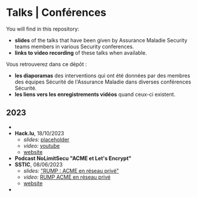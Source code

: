 # Talks | Conférences
You will find in this repository:
- **slides** of the talks that have been given by Assurance Maladie Security teams members in various Security conferences.
- **links to video recording** of these talks when available.

Vous retrouverez dans ce dépôt :
- **les diaporamas** des interventions qui ont été données par des membres des équipes Sécurité de l'Assurance Maladie dans diverses conférences Sécurité.
- **les liens vers les enregistrements vidéos** quand ceux-ci existent.

## 2023
- 
- **Hack.lu**, 18/10/2023
  - _slides:_ [placeholder]()
  - _video:_ [youtube](https://www.youtube.com/watch?v=odUvmS5lDm4)
  - [website](https://pretalx.com/hack-lu-2023/talk/Q9JHXM/)
- **Podcast NoLimitSecu "ACME et Let's Encrypt"**
- **SSTIC**, 08/06/2023
  - _slides:_ ["RUMP : ACME en réseau privé"](https://github.com/AssuranceMaladieSec/talks/blob/main/talks/2023-06-SSTIC-RUMP-ACME-en-r%C3%A9seau-priv%C3%A9.pdf)
  - _video:_ [RUMP ACME en réseau privé](https://static.sstic.org/rumps2023/SSTIC_2023-06-08_P12_RUMPS_03.mp4)
  - [website](https://www.sstic.org/2023/presentation/rumps_2023/)
- 
